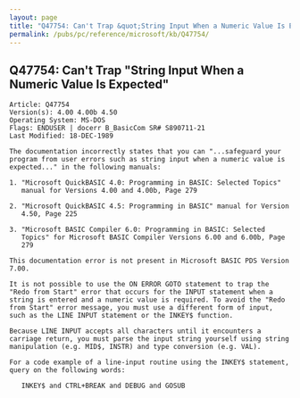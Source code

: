```yaml
---
layout: page
title: "Q47754: Can't Trap &quot;String Input When a Numeric Value Is Expected&quot;"
permalink: /pubs/pc/reference/microsoft/kb/Q47754/
---
```


## Q47754: Can't Trap &quot;String Input When a Numeric Value Is Expected&quot;

	Article: Q47754
	Version(s): 4.00 4.00b 4.50
	Operating System: MS-DOS
	Flags: ENDUSER | docerr B_BasicCom SR# S890711-21
	Last Modified: 18-DEC-1989
	
	The documentation incorrectly states that you can "...safeguard your
	program from user errors such as string input when a numeric value is
	expected..." in the following manuals:
	
	1. "Microsoft QuickBASIC 4.0: Programming in BASIC: Selected Topics"
	   manual for Versions 4.00 and 4.00b, Page 279
	
	2. "Microsoft QuickBASIC 4.5: Programming in BASIC" manual for Version
	   4.50, Page 225
	
	3. "Microsoft BASIC Compiler 6.0: Programming in BASIC: Selected
	   Topics" for Microsoft BASIC Compiler Versions 6.00 and 6.00b, Page
	   279
	
	This documentation error is not present in Microsoft BASIC PDS Version
	7.00.
	
	It is not possible to use the ON ERROR GOTO statement to trap the
	"Redo from Start" error that occurs for the INPUT statement when a
	string is entered and a numeric value is required. To avoid the "Redo
	from Start" error message, you must use a different form of input,
	such as the LINE INPUT statement or the INKEY$ function.
	
	Because LINE INPUT accepts all characters until it encounters a
	carriage return, you must parse the input string yourself using string
	manipulation (e.g. MID$, INSTR) and type conversion (e.g. VAL).
	
	For a code example of a line-input routine using the INKEY$ statement,
	query on the following words:
	
	   INKEY$ and CTRL+BREAK and DEBUG and GOSUB
